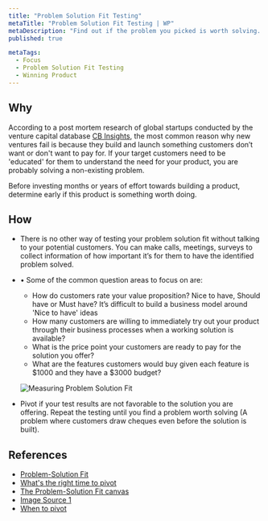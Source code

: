 ```yaml
---
title: "Problem Solution Fit Testing"
metaTitle: "Problem Solution Fit Testing | WP"
metaDescription: "Find out if the problem you picked is worth solving. The problem statement should effortlessly ring a bell with your customers. They should be willing to write a cheque to you for solving the problem."
published: true

metaTags:
  - Focus
  - Problem Solution Fit Testing
  - Winning Product
---
```


## Why
According to a post mortem research of global startups conducted by the venture capital database [CB Insights](https://www.cbinsights.com/research/), the most common reason why new ventures fail is because they build and launch something customers don’t want or don't want to pay for. If your target customers need to be 'educated' for them to understand the need for your product, you are probably solving a non-existing problem.

Before investing months or years of effort towards building a product, determine early if this product is something worth doing.

## How

- There is no other way of testing your problem solution fit without talking to your potential customers. You can make calls, meetings, surveys to collect information of how important it’s for them to have the identified problem solved.
- •	Some of the common question areas to focus on are:

  - How do customers rate your value proposition? Nice to have, Should have or Must have? It’s difficult to build a business model around 'Nice to have' ideas
  - How many customers are willing to immediately try out your product through their business processes when a working solution is available?
  - What is the price point your customers are ready to pay for the solution you offer?
  - What are the features customers would buy given each feature is $1000 and they have a $3000 budget?

  ![Measuring Problem Solution Fit](https://i0.wp.com/1.bp.blogspot.com/-FWcpxQvOdT4/UFs0d91Mw4I/AAAAAAAAA6Y/2acn-MnMODU/s640/OAAAAE1KAzE9vAUJvoXVWc4BiRP4dXOoDlhlGCdICeaIQaKtjJ_RYFG1Axun_G2wXUQ-e6jovC_ksRQ0r7UxgHnGb0AA15jOjCvpWjlkAXgxktTsRZeBRAIXVxps.png)

- Pivot if your test results are not favorable to the solution you are offering. Repeat the testing until you find a problem worth solving (A problem where customers draw cheques even before the solution is built).

## References

- [Problem-Solution Fit](https://leansteps.wordpress.com/11-2/step-3-lean-experiment/problem-solution-fit/)
- [What's the right time to pivot](https://www.growthsandwich.com/resources/problem-solution-fit-time-to-pivot/)
- [The Problem-Solution Fit canvas](https://medium.com/@epicantus/problem-solution-fit-canvas-aa3dd59cb4fe)
- [Image Source 1](https://leansteps.wordpress.com/11-2/step-3-lean-experiment/problem-solution-fit/)
- [When to pivot](https://www.growthsandwich.com/resources/problem-solution-fit-time-to-pivot/#3)
